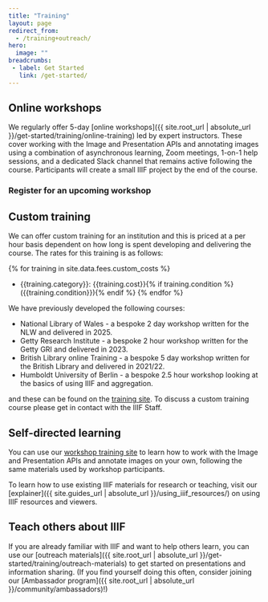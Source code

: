 ```yaml
---
title: "Training"
layout: page
redirect_from:
  - /training+outreach/
hero:
  image: ""
breadcrumbs:
 - label: Get Started
   link: /get-started/
---
```


## Online workshops
We regularly offer 5-day [online workshops]({{ site.root_url | absolute_url }}/get-started/training/online-training) led by expert instructors. These cover working with the Image and Presentation APIs and annotating images using a combination of asynchronous learning, Zoom meetings, 1-on-1 help sessions, and a dedicated Slack channel that remains active following the course. Participants will create a small IIIF project by the end of the course.

### Register for an upcoming workshop

<div id="upcoming_training"></div>

## Custom training 

We can offer custom training for an institution and this is priced at a per hour basis dependent on how long is spent developing and delivering the course. The rates for this training is as follows:

{% for training in site.data.fees.custom_costs %}
 * {{training.category}}: {{training.cost}}{% if training.condition %}({{training.condition}}){% endif %}
{% endfor %}

We have previously developed the following courses:

 * National Library of Wales - a bespoke 2 day workshop written for the NLW and delivered in 2025.
 * Getty Research Institute - a bespoke 2 hour workshop written for the Getty GRI and delivered in 2023.
 * British Library online Training - a bespoke 5 day workshop written for the British Library and delivered in 2021/22.
 * Humboldt University of Berlin - a bespoke 2.5 hour workshop looking at the basics of using IIIF and aggregation.

and these can be found on the [training site](https://training.iiif.io). To discuss a custom training course please get in contact with the IIIF Staff. 

## Self-directed learning
You can use our [workshop training site](https://training.iiif.io/iiif-online-workshop/) to learn how to work with the Image and Presentation APIs and annotate images on your own, following the same materials used by workshop participants.

To learn how to use existing IIIF materials for research or teaching, visit our [explainer]({{ site.guides_url | absolute_url }}/using_iiif_resources/) on using IIIF resources and viewers.

## Teach others about IIIF
If you are already familiar with IIIF and want to help others learn, you can use our [outreach materials]({{ site.root_url | absolute_url }}/get-started/training/outreach-materials) to get started on presentations and information sharing. (If you find yourself doing this often, consider joining our [Ambassador program]({{ site.root_url | absolute_url }}/community/ambassadors)!)


<script>
    function addEvent(parentDiv, event) {
        if (!event.name.text.includes("Online Training")) {
            return;
        }
        let li = document.createElement('li');
        parentDiv.appendChild(li);
        li.style = "display: flex; box-shadow: 0 1px 2px 1px #ddd;padding: 15px; margin: 10px 3px;";

       /* let logo = document.createElement('img');
        logo.src = event.logo.url;
        logo.style = "flex: none";
        logo.alt = 'Event Logo';
        logo.height = 100;
        li.appendChild(logo);*/

        let div = document.createElement('div');
        div.style = "flex: auto; padding-left: 20px;";
        li.appendChild(div);

        let eventName = document.createElement('h3');
        eventName.innerHTML = event.name.text;
        eventName.style = 'margin-top: 10px; margin-bottom: 10px;'
        div.appendChild(eventName);

        let eventSummary = document.createElement('p');
        eventSummary.innerHTML = strip(event.modules[0].data.body.text);
        div.appendChild(eventSummary);

        let button = document.createElement('button')
        button.style = '-webkit-transform: translateZ(0); transform: translateZ(0); position: relative; height: 44px; padding: 0 30px 1px; -webkit-box-sizing: border-box; box-sizing: border-box; text-align: center; text-decoration: none; line-height: 24px; font-weight: 600; letter-spacing: .2px; color: #39364f; color: var(--eds-ui-800,#39364f); fill: #39364f; fill: var(--eds-ui-800,#39364f); background: transparent; background-color: transparent; border: 2px solid #a9a8b3; border: 2px solid var(--eds-ui-500,#a9a8b3); border-radius: 4px; cursor: pointer; -webkit-transition: all .4s cubic-bezier(.4,0,.3,1); transition: all .4s cubic-bezier(.4,0,.3,1); border-color: var(--eds-primary-brand--hover,#f05537);background-color: var(--eds-primary-brand--hover,#f05537);color: var(--eds-inverse-primary-brand,#fff);';
        button.innerHTML = 'Register'
        button.onclick = function () { 
            window.open(
              event.url,
              '_blank' // <- This is what makes it open in a new window.
            );}
        div.appendChild(button);
    }

    function strip(html){
        let doc = new DOMParser().parseFromString(html, 'text/html');
        return doc.body.textContent || "";
    }

    let div = document.getElementById('upcoming_training');
    let ul = document.createElement('ul');
    ul.style = "padding-left: 0px;"
    div.appendChild(ul);
    fetch('https://iiif.io/events/eventbrite.json')
      .then(resp => {
         if (resp.ok) {
           return resp.json();
         } else {
           throw new Error(`Got back ${resp.status}`);
         }
      }).then(data => {
        if (data.hasOwnProperty('events')) {
            let p = document.createElement('p');
            p.innerHTML = 'The following training sessions are available:';
            div.insertBefore(p, ul);
            data.events.forEach(event => addEvent(ul, event));
        }
        console.log(data);
      }).catch(err => {
        console.log('Failed due to ' + err);
      });

</script>

